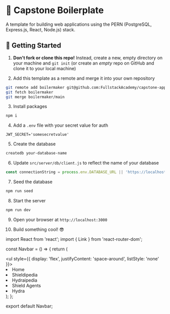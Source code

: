 #  🚀 Capstone Boilerplate

A template for building web applications using the PERN (PostgreSQL, Express.js, React, Node.js) stack. 

##  🏁 Getting Started

1. **Don't fork or clone this repo!** Instead, create a new, empty directory on your machine and `git init` (or create an _empty_ repo on GitHub and clone it to your local machine)

2. Add this template as a remote and merge it into your own repository

```bash
git remote add boilermaker git@github.com:FullstackAcademy/capstone-app-template.git
git fetch boilermaker
git merge boilermaker/main
```

3. Install packages

```bash
npm i
```

4. Add a `.env` file with your secret value for auth
```
JWT_SECRET='somesecretvalue'
```

5. Create the database

```bash
createdb your-database-name
```

6. Update `src/server/db/client.js` to reflect the name of your database

```js
const connectionString = process.env.DATABASE_URL || 'https://localhost:5432/your-database-name';
```

7. Seed the database
```bash
npm run seed
```

8. Start the server
```bash
npm run dev
```

9. Open your browser at `http://localhost:3000`

10. Build something cool! 😎

import React from 'react';
import { Link } from 'react-router-dom';

const Navbar = () => {
  return (
    <nav>
      <ul style={{ display: 'flex', justifyContent: 'space-around', listStyle: 'none' }}>
        <li><Link to="/">Home</Link></li>
        <li><Link to="/shieldipedia">Shieldipedia</Link></li>
        <li><Link to="/hydraipedia">Hydraipedia</Link></li>
        <li><Link to="/shield-agents">Shield Agents</Link></li>
        <li><Link to="/hydra">Hydra</Link></li>
      </ul>
    </nav>
  );
};

export default Navbar;